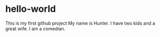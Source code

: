 # hello-world
This is my first github project
My name is Hunter. I have two kids and a great wife. I am a comedian.
